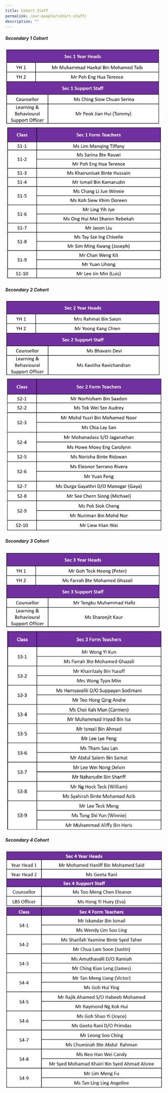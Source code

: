```yaml
---
title: Cohort Staff
permalink: /our-people/cohort-staff/
description: ""
---
```

##### **Secondary 1 Cohort**
<img style="width:490px" src="/images/sec%201%20yh%20support.png">

<img style="width:500px" src="/images/sec%201%20ft%202023%20oct.png">

##### **Secondary 2 Cohort**
<img style="width:490px" src="/images/sec%202%20yh%20support.png">

<img style="width:500px" src="/images/sec%202%20ft%202023%20oct.png">

##### **Secondary 3 Cohort**
<img style="width:490px" src="/images/sec%203%20yh%20support.png">

<img style="width:500px" src="/images/sec%203%20ft%202023%20oct.png">

##### **Secondary 4 Cohort**
<img style="width:500px" src="/images/s4%20cohort%209%20oct.png">